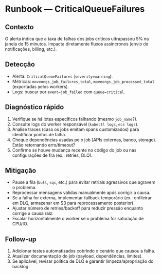 # Runbook — CriticalQueueFailures

## Contexto

O alerta indica que a taxa de falhas dos jobs críticos ultrapassou 5% na janela de 15 minutos. Impacta diretamente fluxos assíncronos (envio de notificações, billing, etc.).

## Detecção

* Alerta: `CriticalQueueFailures` (`severity=warning`).
* Métricas: `moveongs_job_failures_total`, `moveongs_job_processed_total` (exportadas pelos workers).
* Logs: buscar por `event=job_failed` com `queue=critical`.

## Diagnóstico rápido

1. Verifique se há lotes específicos falhando (mesmo `job_name`?).
2. Consulte logs do worker responsável (`kubectl logs`, `ecs logs`).
3. Analise traces (caso os jobs emitam spans customizados) para identificar pontos de falha.
4. Cheque dependências usadas pelo job (APIs externas, banco, storage). Estão retornando erro/timeout?
5. Confirme se houve mudança recente no código do job ou nas configurações de fila (ex.: retries, DLQ).

## Mitigação

* Pause a fila (`bull`, `sqs`, etc.) para evitar retrials agressivos que agravem o problema.
* Reprocessar mensagens válidas manualmente após corrigir a causa.
* Se a falha for externa, implementar fallback temporário (ex.: enfileirar em DLQ, armazenar em S3 para reprocessamento posterior).
* Ajustar número de retries/backoff para reduzir pressão enquanto corrige a causa raiz.
* Escalar horizontalmente o worker se o problema for saturação de CPU/IO.

## Follow-up

1. Adicionar testes automatizados cobrindo o cenário que causou a falha.
2. Atualizar documentação do job (payload, dependências, limites).
3. Se aplicável, revisar política de DLQ e garantir limpeza/apropriação do backlog.
